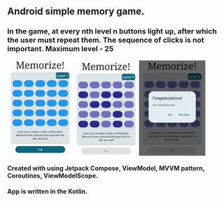 ## Android simple memory game.
### In the game, at every nth level n buttons light up, after which the user must repeat them. The sequence of clicks is not important. Maximum level - 25
<div style="display: flex; width 100%">
  <img src="images/game_start.jpg" width="30%"/>
  <img src="images/level_preview.jpg" width="30%"/>
  <img src="images/game_end.jpg" width="30%"/>
</div>

#### Created with using Jetpack Compose, ViewModel, MVVM pattern, Coroutines, ViewModelScope. 
#### App is written in the Kotlin.

